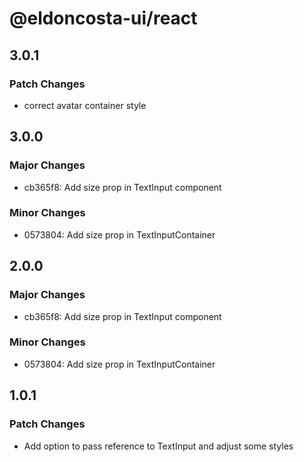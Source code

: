 # @eldoncosta-ui/react

## 3.0.1

### Patch Changes

- correct avatar container style

## 3.0.0

### Major Changes

- cb365f8: Add size prop in TextInput component

### Minor Changes

- 0573804: Add size prop in TextInputContainer

## 2.0.0

### Major Changes

- cb365f8: Add size prop in TextInput component

### Minor Changes

- 0573804: Add size prop in TextInputContainer

## 1.0.1

### Patch Changes

- Add option to pass reference to TextInput and adjust some styles
